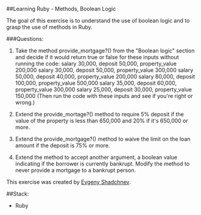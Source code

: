 ##Learning Ruby - Methods, Boolean Logic

The goal of this exercise is to understand the use of boolean logic and to grasp the use of methods in Ruby.

###Questions:
1. Take the method provide_mortgage?() from the "Boolean logic" section and decide if it would return true or false for these inputs without running the code:
salary 30,000, deposit 50,000, property_value 200,000
salary 30,000, deposit 50,000, property_value 300,000
salary 50,000, deposit 40,000, property_value 200,000
salary 80,000, deposit 100,000, property_value 500,000
salary 35,000, deposit 60,000, property_value 300,000
salary 25,000, deposit 30,000, property_value 150,000
(Then run the code with these inputs and see if you're right or wrong.)

2. Extend the provide_mortage?() method to require 5% deposit if the value of the property is less than 650,000 and 20% if it's 650,000 or more.

3. Extend the provide_mortgage?() method to waive the limit on the loan amount if the deposit is 75% or more.

4. Extend the method to accept another argument, a boolean value indicating if the borrower is currently bankrupt. Modify the method to never provide a mortgage to a bankrupt person.


This exercise was created by [Evgeny Shadchnev](https://github.com/shadchnev).

##Stack:
- Ruby
